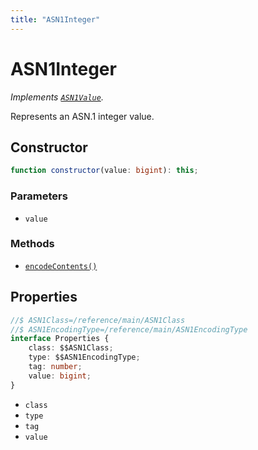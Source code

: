 ```yaml
---
title: "ASN1Integer"
---
```


# ASN1Integer

_Implements [`ASN1Value`](/reference/main/ASN1Value)._

Represents an ASN.1 integer value.

## Constructor

```ts
function constructor(value: bigint): this;
```

### Parameters

- `value`

### Methods

- [`encodeContents()`](/reference/main/ASN1Integer/encodeContents)

## Properties

```ts
//$ ASN1Class=/reference/main/ASN1Class
//$ ASN1EncodingType=/reference/main/ASN1EncodingType
interface Properties {
	class: $$ASN1Class;
	type: $$ASN1EncodingType;
	tag: number;
	value: bigint;
}
```

- `class`
- `type`
- `tag`
- `value`
